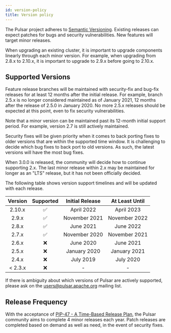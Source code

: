 ```yaml
---
id: version-policy
title: Version policy
---
```


The Pulsar project adheres to [Semantic Versioning](http://semver.org/spec/v2.0.0.html). Existing releases can expect
patches for bugs and security vulnerabilities. New features will target minor releases.

When upgrading an existing cluster, it is important to upgrade components linearly through each minor version. For
example, when upgrading from 2.8.x to 2.10.x, it is important to upgrade to 2.9.x before going to 2.10.x.

## Supported Versions

Feature release branches will be maintained with security-fix and bug-fix releases for at least 12 months after the
initial release. For example, branch 2.5.x is no longer considered maintained as of January 2021, 12 months after
the release of 2.5.0 in January 2020. No more 2.5.x releases should be expected at this point, even to fix security
vulnerabilities.

Note that a minor version can be maintained past its 12-month initial support period. For example, version 2.7 is still
actively maintained.

Security fixes will be given priority when it comes to back porting fixes to older versions that are within the
supported time window. It is challenging to decide which bug fixes to back port to old versions. As such, the latest
versions will have the most bug fixes.

When 3.0.0 is released, the community will decide how to continue supporting 2.x. The last minor release within 2.x may
be maintained for longer as an "LTS" release, but it has not been officially decided.

The following table shows version support timelines and will be updated with each release.

| Version |     Supported      | Initial Release | At Least Until |
|:-------:|:------------------:|:---------------:|:--------------:|
| 2.10.x  | :white_check_mark: |   April 2022    |   April 2023   |
|  2.9.x  | :white_check_mark: |  November 2021  | November 2022  |
|  2.8.x  | :white_check_mark: |    June 2021    |   June 2022    |
|  2.7.x  | :white_check_mark: |  November 2020  | November 2021  |
|  2.6.x  |        :x:         |    June 2020    |   June 2021    |
|  2.5.x  |        :x:         |  January 2020   |  January 2021  |
|  2.4.x  |        :x:         |    July 2019    |   July 2020    |
| < 2.3.x |        :x:         |        -        |       -        |

If there is ambiguity about which versions of Pulsar are actively supported, please ask on the [users@pulsar.apache.org](mailto:users@pulsar.apache.org) mailing list.

## Release Frequency

With the acceptance of [PIP-47 - A Time-Based Release Plan](https://github.com/apache/pulsar/wiki/PIP-47%3A-Time-Based-Release-Plan), the Pulsar community aims to complete 4 minor releases each year. Patch releases are completed based on demand as well as need, in the event of security fixes.
